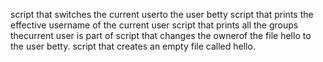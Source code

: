 script that switches the current userto the user betty
script that prints the effective username of the current user
script that prints all the groups thecurrent user is part of
script that changes the ownerof the file hello to the user betty.
script that creates an empty file called hello.
